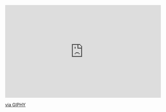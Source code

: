 <div style="width:100%;height:0;padding-bottom:60%;position:relative;"><iframe src="https://giphy.com/embed/13GIgrGdslD9oQ" width="100%" height="100%" style="position:absolute" frameBorder="0" class="giphy-embed" allowFullScreen></iframe></div><p><a href="https://giphy.com/gifs/reaction-typing-unpopular-opinion-13GIgrGdslD9oQ">via GIPHY</a></p>
